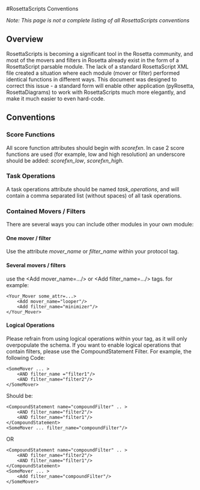 #RosettaScripts Conventions

*Note: This page is not a complete listing of all RosettaScripts conventions*

Overview
--------

RosettaScripts is becoming a significant tool in the Rosetta community, and most of the movers and filters in Rosetta already exist in the form of a RosettaScript parsable module. The lack of a standard RosettaScript XML file created a situation where each module (mover or filter) performed identical functions in different ways. This document was designed to correct this issue - a standard form will enable other application (pyRosetta, RosettaDiagrams) to work with RosettaScripts much more elegantly, and make it much easier to even hard-code.

Conventions
-----------

### Score Functions

All score function attributes should begin with *scorefxn*. In case 2 score functions are used (for example, low and high resolution) an underscore should be added: *scorefxn\_low*, *scorefxn\_high*.

### Task Operations

A task operations attribute should be named *task\_operations*, and will contain a comma separated list (without spaces) of all task operations.

### Contained Movers / Filters

There are several ways you can include other modules in your own module:

#### One mover / filter

Use the attribute *mover\_name* or *filter\_name* within your protocol tag.

#### Several movers / filters

use the \<Add mover\_name=.../\> or \<Add filter\_name=.../\> tags. for example:

    <Your_Mover some_attr=...>
        <Add mover_name="looper"/>
        <Add filter_name="minimizer"/>
    </Your_Mover>

#### Logical Operations

Please refrain from using logical operations within your tag, as it will only overpopulate the schema. If you want to enable logical operations that contain filters, please use the CompoundStatement Filter. For example, the following Code:

    <SomeMover ... >
        <AND filter_name ="filter1"/>
        <AND filter_name="filter2"/>
    </SomeMover>

Should be:

    <CompoundStatement name="compoundFilter" .. >
        <AND filter_name="filter2"/>
        <AND filter_name="filter1"/>
    </CompoundStatement>
    <SomeMover ... filter_name="compoundFilter"/>

OR

    <CompoundStatement name="compoundFilter" .. >
        <AND filter_name="filter2"/>
        <AND filter_name="filter1"/>
    </CompoundStatement>
    <SomeMover ... >
        <Add filter_name="compoundFilter"/>
    </SomeMover>
